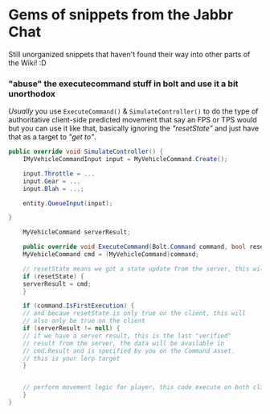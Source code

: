 
# Gems of snippets from the Jabbr Chat

Still unorganized snippets that haven't found their way into other parts of the Wiki! :D

###  "abuse" the executecommand stuff in bolt and use it a bit unorthodox 
  
 *Usually* you use `ExecuteCommand()` & `SimulateController()` to do the type of authoritative client-side predicted movement that say an FPS or TPS would but you can use it like that, basically ignoring the *"resetState"* and just have that as a target to *"get to"*.
  
```C#
public override void SimulateController() {
    IMyVehicleCommandInput input = MyVehicleCommand.Create();

    input.Throttle = ...
    input.Gear = ...
    input.Blah = ...;

    entity.QueueInput(input);

}

    MyVehicleCommand serverResult;

    public override void ExecuteCommand(Bolt.Command command, bool resetState) {
    MyVehicleCommand cmd = (MyVehicleCommand)command;

    // resetState means we got a state update from the server, this will only be true on the client
    if (resetState) {
    serverResult = cmd;
    }

    if (command.IsFirstExecution) {
    // and becaue resetState is only true on the client, this will
    // also only be true on the client
    if (serverResult != null) {
    // if we have a server result, this is the last "verified" 
    // result from the server, the data will be available in 
    // cmd.Result and is specified by you on the Command asset.
    // this is your lerp target
    }


    // perform movement logic for player, this code execute on both client (controlling) and server
    }
}
```